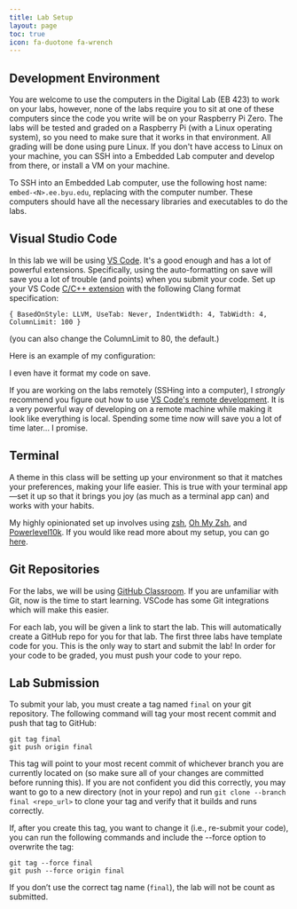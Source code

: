 ```yaml
---
title: Lab Setup
layout: page
toc: true
icon: fa-duotone fa-wrench
---
```


## Development Environment

You are welcome to use the computers in the Digital Lab (EB 423) to work on your labs, however, none of the labs require you to sit at one of these computers since the code you write will be on your Raspberry Pi Zero. The labs will be tested and graded on a Raspberry Pi (with a Linux operating system), so you need to make sure that it works in that environment. All grading will be done using pure Linux. If you don't have access to Linux on your machine, you can SSH into a Embedded Lab computer and develop from there, or install a VM on your machine. 

To SSH into an Embedded Lab computer, use the following host name: `embed-<N>.ee.byu.edu`, replacing <N> with the computer number. These computers should have all the necessary libraries and executables to do the labs.

## Visual Studio Code

In this lab we will be using [VS Code](https://code.visualstudio.com). It's a good enough and has a lot of powerful extensions. Specifically, using the auto-formatting on save will save you a lot of trouble (and points) when you submit your code. Set up your VS Code [C/C++ extension](https://marketplace.visualstudio.com/items?itemName=ms-vscode.cpptools) with the following Clang format specification:

```
{ BasedOnStyle: LLVM, UseTab: Never, IndentWidth: 4, TabWidth: 4, ColumnLimit: 100 }
```

(you can also change the ColumnLimit to 80, the default.)

Here is an example of my configuration:


I even have it format my code on save.


If you are working on the labs remotely (SSHing into a computer), I *strongly* recommend you figure out how to use [VS Code's remote development](https://code.visualstudio.com/docs/remote/ssh). It is a very powerful way of developing on a remote machine while making it look like everything is local. Spending some time now will save you a lot of time later... I promise.

## Terminal

A theme in this class will be setting up your environment so that it matches your preferences, making your life easier. This is true with your terminal app—set it up so that it brings you joy (as much as a terminal app can) and works with your habits. 

My highly opinionated set up involves using [zsh](https://en.wikipedia.org/wiki/Z_shell), [Oh My Zsh](https://github.com/ohmyzsh/ohmyzsh), and [Powerlevel10k](https://github.com/romkatv/powerlevel10k). If you would like read more about my setup, you can go [here](https://byunetlab.notion.site/Phil-s-Computer-Setup-0722e33e22e74460aa53f58d5f2babb8).

## Git Repositories

For the labs, we will be using [GitHub Classroom](https://classroom.github.com/classrooms). If you are unfamiliar with Git, now is the time to start learning. VSCode has some Git integrations which will make this easier. 

For each lab, you will be given a link to start the lab. This will automatically create a GitHub repo for you for that lab. The first three labs have template code for you. This is the only way to start and submit the lab! In order for your code to be graded, you must push your code to your repo.

## Lab Submission

To submit your lab, you must create a tag named `final` on your git repository. The following command will tag your most recent commit and push that tag to GitHub:

```
git tag final
git push origin final
```

This tag will point to your most recent commit of whichever branch you are currently located on (so make sure all of your changes are committed before running this). If you are not confident you did this correctly, you may want to go to a new directory (not in your repo) and run `git clone --branch final <repo_url>` to clone your tag and verify that it builds and runs correctly.

If, after you create this tag, you want to change it (i.e., re-submit your code), you can run the following commands and include the --force option to overwrite the tag:

```
git tag --force final
git push --force origin final
```

If you don’t use the correct tag name (`final`), the lab will not be count as submitted.